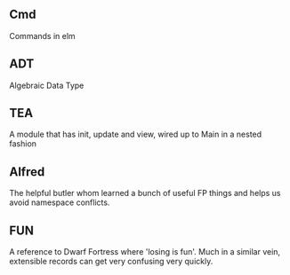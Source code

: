 ## Cmd
Commands in elm

## ADT
Algebraic Data Type

## TEA
A module that has init, update and view, wired up to Main in a nested fashion

## Alfred
The helpful butler whom learned a bunch of useful FP things and helps us avoid namespace conflicts.


## FUN
A reference to Dwarf Fortress where 'losing is fun'. Much in a similar vein, extensible records can get very confusing very quickly.

